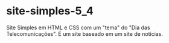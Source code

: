 # site-simples-5_4
 Site Simples em HTML e CSS com um "tema" do "Dia das Telecomunicações". É um site baseado em um site de notícias.
